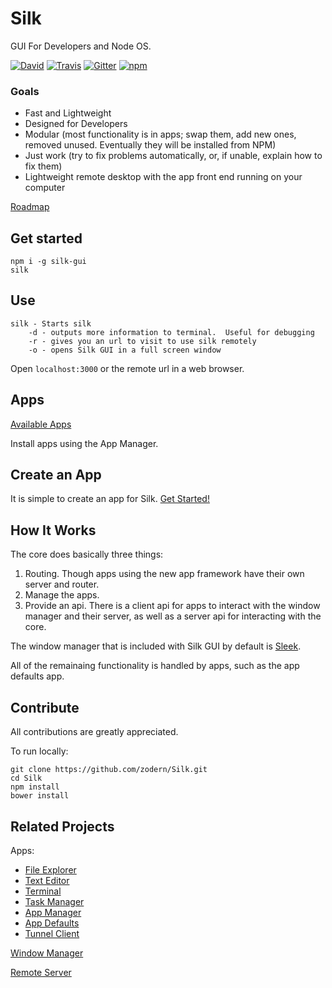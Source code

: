 # Silk

GUI For Developers and Node OS.

[![David](https://img.shields.io/david/Silk-GUI/Silk.svg?style=flat-square)](https://david-dm.org/Silk-GUI/Silk) [![Travis](https://img.shields.io/travis/Silk-GUI/Silk.svg?style=flat-square)](https://travis-ci.org/Silk-GUI/Silk)
[![Gitter](https://img.shields.io/gitter/room/Silk-GUI/Silk.svg?style=flat-square)](https://gitter.im/Silk-GUI/Silk?utm_source=badge&utm_medium=badge&utm_campaign=pr-badge&utm_content=badge)
[![npm](https://img.shields.io/npm/dm/silk-gui.svg?style=flat-square)](https://www.npmjs.com/package/silk-gui) 

### Goals
- Fast and Lightweight
- Designed for Developers
- Modular (most functionality is in apps; swap them, add new ones, removed unused. Eventually they will be installed from NPM)
- Just work (try to fix problems automatically, or, if unable, explain how to fix them)
- Lightweight remote desktop with the app front end running on your computer

[Roadmap](https://github.com/Silk-GUI/Silk/blob/master/roadmap.md)

## Get started
```
npm i -g silk-gui 
silk
```

## Use
```
silk - Starts silk
    -d - outputs more information to terminal.  Useful for debugging
    -r - gives you an url to visit to use silk remotely
    -o - opens Silk GUI in a full screen window
```

Open `localhost:3000` or the remote url in a web browser.

## Apps

[Available Apps](https://github.com/zodern/Silk/wiki/Apps)

Install apps using the App Manager.

## Create an App

It is simple to create an app for Silk.
[Get Started!](https://github.com/zodern/Silk/wiki/Basics-Of-Making-an-App)
 
## How It Works

The core does basically three things:

1. Routing. Though apps using the new app framework have their own server and router.
2. Manage the apps.
3. Provide an api. There is a client api for apps to interact with the window manager and their server, as well as a server api for interacting with the core.

The window manager that is included with Silk GUI by default is  [Sleek](https://github.com/Silk-GUI/Sleek).

All of the remainaing functionality is handled by apps, such as the app defaults app.

## Contribute

All contributions are greatly appreciated.  

To run locally:
```
git clone https://github.com/zodern/Silk.git
cd Silk
npm install
bower install
```
## Related Projects

Apps:

- [File Explorer](https://github.com/Silk-GUI/file-explorer)
- [Text Editor](https://github.com/Silk-GUI/text-editor)
- [Terminal](https://github.com/Silk-GUI/terminal)
- [Task Manager](https://github.com/Silk-GUI/task-manager)
- [App Manager](https://github.com/Silk-GUI/appManager)
- [App Defaults](https://github.com/Silk-GUI/app-defaults)
- [Tunnel Client](https://github.com/formula1/Silk-Tunnel-Client)

[Window Manager](https://github.com/Silk-GUI/Sleek)

[Remote Server](https://github.com/formula1/Silk-Server)
